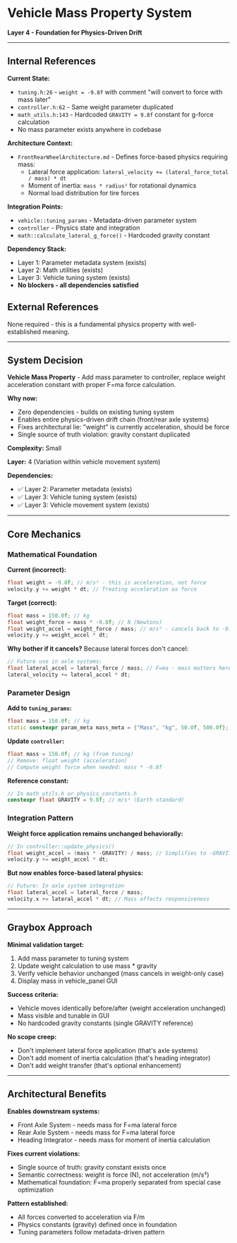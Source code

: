 # Vehicle Mass Property System

**Layer 4 - Foundation for Physics-Driven Drift**

---

<!-- BEGIN: SELECT/REFERENCES -->

## Internal References

**Current State:**
- `tuning.h:26` - `weight = -9.8f` with comment "will convert to force with mass later"
- `controller.h:62` - Same weight parameter duplicated
- `math_utils.h:143` - Hardcoded `GRAVITY = 9.8f` constant for g-force calculation
- No mass parameter exists anywhere in codebase

**Architecture Context:**
- `FrontRearWheelArchitecture.md` - Defines force-based physics requiring mass:
  - Lateral force application: `lateral_velocity += (lateral_force_total / mass) * dt`
  - Moment of inertia: `mass * radius²` for rotational dynamics
  - Normal load distribution for tire forces

**Integration Points:**
- `vehicle::tuning_params` - Metadata-driven parameter system
- `controller` - Physics state and integration
- `math::calculate_lateral_g_force()` - Hardcoded gravity constant

**Dependency Stack:**
- Layer 1: Parameter metadata system (exists)
- Layer 2: Math utilities (exists)
- Layer 3: Vehicle tuning system (exists)
- **No blockers - all dependencies satisfied**

## External References

None required - this is a fundamental physics property with well-established meaning.

<!-- END: SELECT/REFERENCES -->

---

<!-- BEGIN: SELECT/SELECTED -->

## System Decision

**Vehicle Mass Property** - Add mass parameter to controller, replace weight acceleration constant with proper F=ma force calculation.

**Why now:**
- Zero dependencies - builds on existing tuning system
- Enables entire physics-driven drift chain (front/rear axle systems)
- Fixes architectural lie: "weight" is currently acceleration, should be force
- Single source of truth violation: gravity constant duplicated

**Complexity:** Small

**Layer:** 4 (Variation within vehicle movement system)

**Dependencies:**
- ✅ Layer 2: Parameter metadata (exists)
- ✅ Layer 3: Vehicle tuning system (exists)
- ✅ Layer 3: Vehicle movement system (exists)

---

## Core Mechanics

### Mathematical Foundation

**Current (incorrect):**
```cpp
float weight = -9.8f; // m/s² - this is acceleration, not force
velocity.y += weight * dt; // Treating acceleration as force
```

**Target (correct):**
```cpp
float mass = 150.0f; // kg
float weight_force = mass * -9.8f; // N (Newtons)
float weight_accel = weight_force / mass; // m/s² - cancels back to -9.8
velocity.y += weight_accel * dt;
```

**Why bother if it cancels?** Because lateral forces don't cancel:
```cpp
// Future use in axle systems:
float lateral_accel = lateral_force / mass; // F=ma - mass matters here
lateral_velocity += lateral_accel * dt;
```

### Parameter Design

**Add to `tuning_params`:**
```cpp
float mass = 150.0f; // kg
static constexpr param_meta mass_meta = {"Mass", "kg", 50.0f, 500.0f};
```

**Update `controller`:**
```cpp
float mass = 150.0f; // kg (from tuning)
// Remove: float weight (acceleration)
// Compute weight force when needed: mass * -9.8f
```

**Reference constant:**
```cpp
// In math_utils.h or physics_constants.h
constexpr float GRAVITY = 9.8f; // m/s² (Earth standard)
```

### Integration Pattern

**Weight force application remains unchanged behaviorally:**
```cpp
// In controller::update_physics()
float weight_accel = (mass * -GRAVITY) / mass; // Simplifies to -GRAVITY
velocity.y += weight_accel * dt;
```

**But now enables force-based lateral physics:**
```cpp
// Future: In axle system integration
float lateral_accel = lateral_force / mass;
velocity.x += lateral_accel * dt; // Mass affects responsiveness
```

---

## Graybox Approach

**Minimal validation target:**
1. Add mass parameter to tuning system
2. Update weight calculation to use mass * gravity
3. Verify vehicle behavior unchanged (mass cancels in weight-only case)
4. Display mass in vehicle_panel GUI

**Success criteria:**
- Vehicle moves identically before/after (weight acceleration unchanged)
- Mass visible and tunable in GUI
- No hardcoded gravity constants (single GRAVITY reference)

**No scope creep:**
- Don't implement lateral force application (that's axle systems)
- Don't add moment of inertia calculation (that's heading integrator)
- Don't add weight transfer (that's optional enhancement)

---

## Architectural Benefits

**Enables downstream systems:**
- Front Axle System - needs mass for F=ma lateral force
- Rear Axle System - needs mass for F=ma lateral force
- Heading Integrator - needs mass for moment of inertia calculation

**Fixes current violations:**
- Single source of truth: gravity constant exists once
- Semantic correctness: weight is force (N), not acceleration (m/s²)
- Mathematical foundation: F=ma properly separated from special case optimization

**Pattern established:**
- All forces converted to acceleration via F/m
- Physics constants (gravity) defined once in foundation
- Tuning parameters follow metadata-driven pattern

<!-- END: SELECT/SELECTED -->
